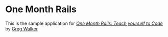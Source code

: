 # One Month Rails

This is the sample application for
[*One Month Rails: Teach yourself to Code*](http://onemonthrails.com)
by [Greg Walker](http:/onemonthrails.com)

